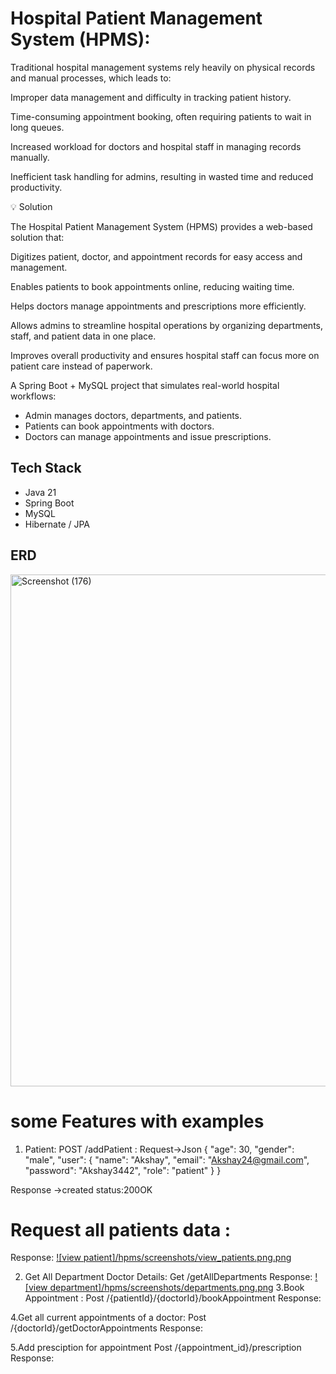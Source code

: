 # Hospital Patient Management System (HPMS):
Traditional hospital management systems rely heavily on physical records and manual processes, which leads to:

Improper data management and difficulty in tracking patient history.

Time-consuming appointment booking, often requiring patients to wait in long queues.

Increased workload for doctors and hospital staff in managing records manually.

Inefficient task handling for admins, resulting in wasted time and reduced productivity.

💡 Solution

The Hospital Patient Management System (HPMS) provides a web-based solution that:

Digitizes patient, doctor, and appointment records for easy access and management.

Enables patients to book appointments online, reducing waiting time.

Helps doctors manage appointments and prescriptions more efficiently.

Allows admins to streamline hospital operations by organizing departments, staff, and patient data in one place.

Improves overall productivity and ensures hospital staff can focus more on patient care instead of paperwork.

A Spring Boot + MySQL project that simulates real-world hospital workflows:
- Admin manages doctors, departments, and patients.
- Patients can book appointments with doctors.
- Doctors can manage appointments and issue prescriptions.

## Tech Stack
- Java 21
- Spring Boot
- MySQL
- Hibernate / JPA

## ERD
<img width="1126" height="819" alt="Screenshot (176)" src="https://github.com/user-attachments/assets/5d87d50d-e983-4930-a7d5-448b7596e373" />

# some Features with examples
1. Patient:
   POST /addPatient : Request->Json
   {
    "age": 30,
    "gender": "male",
    "user": {
        "name": "Akshay",
        "email": "Akshay24@gmail.com",
        "password": "Akshay3442",
        "role": "patient"
    }
}

Response ->created status:200OK

# Request all patients data :
Response: [![view patient]/hpms/screenshots/view_patients.png.png](https://github.com/RahulPoluru01/hospital-patient-management-system/blob/main/hpms/screenshots/view_patients.png.png)

2. Get All Department Doctor Details:
   Get /getAllDepartments
   Response: [![view department]/hpms/screenshots/departments.png.png](https://github.com/RahulPoluru01/hospital-patient-management-system/blob/main/hpms/screenshots/departments.png.png)
3.Book Appointment :
Post /{patientId}/{doctorId}/bookAppointment
Response:

4.Get all current appointments of a doctor:
Post /{doctorId}/getDoctorAppointments
Response:

5.Add presciption for appointment
Post /{appointment_id}/prescription
Response:


